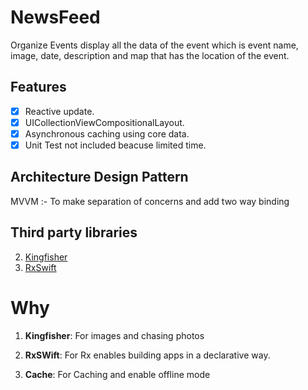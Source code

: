 # NewsFeed
Organize Events display all the data of the event which is event name, image, date, description and map that has the location of the event.

## Features

- [x] Reactive update.
- [x] UICollectionViewCompositionalLayout.
- [x] Asynchronous caching using core data.
- [x] Unit Test not included beacuse limited time.

## Architecture Design Pattern 
MVVM :- To make separation of concerns and add two way binding

## Third party libraries
2. [Kingfisher](https://github.com/onevcat/Kingfisher)
3. [RxSwift](https://github.com/ReactiveX/RxSwift)


# Why
1. **Kingfisher**: For images and chasing photos

3. **RxSWift**: For Rx enables building apps in a declarative way.

4. **Cache**: For Caching and enable offline mode
